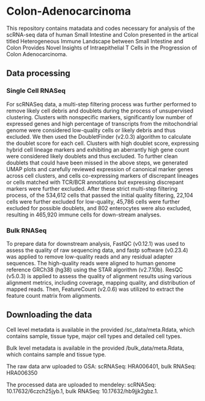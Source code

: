# Colon-Adenocarcinoma
This repository contains matadata and codes necessary for analysis of the scRNA-seq data of human Small Intestine and Colon presented in the artical titled Heterogeneous Immune Landscape between Small Intestine and Colon Provides Novel Insights of Intraepithelial T Cells in the Progression of Colon Adenocarcinoma.

## Data processing

### Single Cell RNASeq
For scRNASeq data, a multi-step filtering process was further performed to remove likely cell debris and doublets during the process of unsupervised clustering. Clusters with nonspecific markers, significantly low number of expressed genes and high percentage of transcripts from the mitochondrial genome were considered low-quality cells or likely debris and thus excluded. We then used the DoubletFinder (v2.0.3) algorithm to calculate the doublet score for each cell. Clusters with high doublet score, expressing hybrid cell lineage markers and exhibiting an aberrantly high gene count were considered likely doublets and thus excluded. To further clean doublets that could have been missed in the above steps, we generated UMAP plots and carefully reviewed expression of canonical marker genes across cell clusters, and cells co-expressing markers of discrepant lineages or cells matched with TCR/BCR annotations but expressing discrepant markers were further excluded. After these strict multi-step filtering process, of the 534,612 cells that passed the initial quality filtering, 22,104 cells were further excluded for low-quality, 45,786 cells were further excluded for possible doublets, and 802 enterocytes were also excluded, resulting in 465,920 immune cells for down-stream analyses.

### Bulk RNASeq
To prepare data for downstream analysis, FastQC (v0.12.1) was used to assess the quality of raw sequencing data, and fastp software (v0.23.4) was applied to remove low-quality reads and any residual adapter sequences. The high-quality reads were aligned to human genome reference GRCh38 (hg38) using the STAR algorithm (v2.7.10b). ResQC (v5.0.3) is applied to assess the quality of alignment results using various alignment metrics, including coverage, mapping quality, and distribution of mapped reads. Then, FeatureCount (v2.0.6) was utilized to extract the feature count matrix from alignments. 

## Downloading the data
Cell level metadata is available in the provided /sc_data/meta.Rdata, which contains sample, tissue type, major cell types and detailed cell types.

Bulk level metadata is available in the provided /bulk_data/meta.Rdata, which contains sample and tissue type.

The raw data arw uploaded to GSA: scRNASeq: HRA006401, bulk RNASeq: HRA006350

The processed data are uploaded to mendeley: scRNASeq: 10.17632/6czch25jyb.1, bulk RNASeq: 10.17632/hb9jjk2gbz.1.
